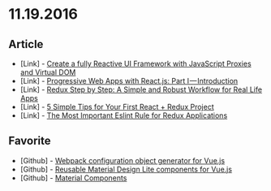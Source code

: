 # 11.19.2016

## Article

- \[Link\] - [Create a fully Reactive UI Framework with JavaScript Proxies and Virtual DOM](https://medium.com/@TheStrazz86/create-a-fully-reactive-ui-framework-with-javascript-proxies-and-virtual-dom-c6fb28253776#.aeupf3fu9)
- \[Link\] - [Progressive Web Apps with React.js: Part I — Introduction](https://medium.com/@addyosmani/progressive-web-apps-with-react-js-part-i-introduction-50679aef2b12#.txwb7ak63)
- \[Link\] - [Redux Step by Step: A Simple and Robust Workflow for Real Life Apps](https://hackernoon.com/redux-step-by-step-a-simple-and-robust-workflow-for-real-life-apps-1fdf7df46092#.a5kkr5mm0)
- \[Link\] - [5 Simple Tips for Your First React + Redux Project](https://blog.preen.ly/5-simple-tips-for-your-first-react-redux-project-10cbb2727b9a#.e0dhrt42j)
- \[Link\] - [The Most Important Eslint Rule for Redux Applications](https://medium.com/@paulwithap/the-most-important-eslint-rule-for-redux-applications-c10f6aeff61d#.2ejp9h30m)


## Favorite

- \[Github\] - [Webpack configuration object generator for Vue.js](https://github.com/xpepermint/vue-webpack)
- \[Github\] - [Reusable Material Design Lite components for Vue.js](https://github.com/posva/vue-mdl)
- \[Github\] - [Material Components](https://github.com/appcomponents/material-components)
